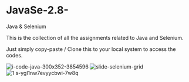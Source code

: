 # JavaSe-2.8-
Java &amp; Selenium 

This is the collection of all the assignments related to Java and Selenium. 

Just simply copy-paste / Clone this to your local system to access the codes.


![i-code-java-300x352-3854596](https://user-images.githubusercontent.com/35214968/34663081-dc87f78c-f47a-11e7-8618-93e7ef7a15c1.png)
![slide-selenium-grid](https://user-images.githubusercontent.com/35214968/34663085-e0c9dfcc-f47a-11e7-81fa-be470eaaf109.png)
![1 s-ygl1nw7evyycbwi-7w8q](https://user-images.githubusercontent.com/35214968/34663089-e442a850-f47a-11e7-95a2-8972a2f61a3f.png)
